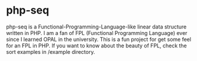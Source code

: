 # php-seq

php-seq is a Functional-Programming-Language-like linear data structure written
in PHP. I am a fan of FPL (Functional Programming Language) ever since I
learned OPAL in the university. This is a fun project for get some feel for an
FPL in PHP. If you want to know about the beauty of FPL, check the sort
examples in /example directory.
